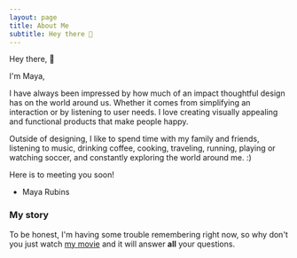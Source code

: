 ```yaml
---
layout: page
title: About Me
subtitle: Hey there 👋
---
```

Hey there, 👋

I'm Maya,

I have always been impressed by how much of an impact thoughtful design has on the world around us. Whether it comes from simplifying an interaction or by listening to user needs. I love creating visually  appealing and functional products that make people happy.

Outside of designing, I like to spend time with my family and friends, listening to music, drinking coffee, cooking, traveling, running, playing or watching soccer, and constantly exploring the world around me. :)

Here is to meeting you soon!

- Maya Rubins

### My story

To be honest, I'm having some trouble remembering right now, so why don't you just watch [my movie](https://en.wikipedia.org/wiki/The_Princess_Bride_%28film%29) and it will answer **all** your questions.
